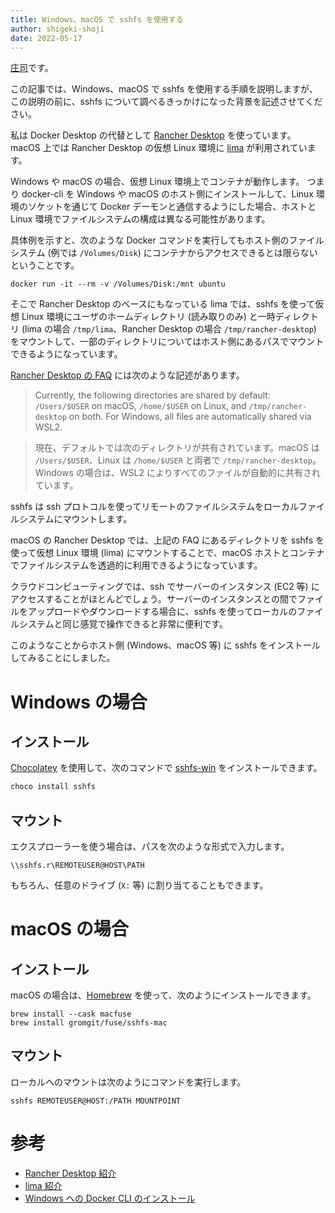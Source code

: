```yaml
---
title: Windows、macOS で sshfs を使用する
author: shigeki-shoji
date: 2022-05-17
---
```


[庄司](https://github.com/edward-mamezou)です。

この記事では、Windows、macOS で sshfs を使用する手順を説明しますが、この説明の前に、sshfs について調べるきっかけになった背景を記述させてください。

私は Docker Desktop の代替として [Rancher Desktop](https://rancherdesktop.io/) を使っています。macOS 上では Rancher Desktop の仮想 Linux 環境に [lima](https://github.com/lima-vm/lima) が利用されています。

Windows や macOS の場合、仮想 Linux 環境上でコンテナが動作します。
つまり docker-cli を Windows や macOS のホスト側にインストールして、Linux 環境のソケットを通じて Docker デーモンと通信するようにした場合、ホストと Linux 環境でファイルシステムの構成は異なる可能性があります。

具体例を示すと、次のような Docker コマンドを実行してもホスト側のファイルシステム (例では `/Volumes/Disk`) にコンテナからアクセスできるとは限らないということです。

```shell
docker run -it --rm -v /Volumes/Disk:/mnt ubuntu
```

そこで Rancher Desktop のベースにもなっている lima では、sshfs を使って仮想 Linux 環境にユーザのホームディレクトリ (読み取りのみ) と一時ディレクトリ (lima の場合 `/tmp/lima`、Rancher Desktop の場合 `/tmp/rancher-desktop`) をマウントして、一部のディレクトリについてはホスト側にあるパスでマウントできるようになっています。

[Rancher Desktop の FAQ](https://docs.rancherdesktop.io/faq/) には次のような記述があります。

>Currently, the following directories are shared by default: `/Users/$USER` on macOS, `/home/$USER` on Linux, and `/tmp/rancher-desktop` on both. For Windows, all files are automatically shared via WSL2.

>現在、デフォルトでは次のディレクトリが共有されています。macOS は `/Users/$USER`、Linux は `/home/$USER` と両者で `/tmp/rancher-desktop`。Windows の場合は、WSL2 によりすべてのファイルが自動的に共有されています。

sshfs は ssh プロトコルを使ってリモートのファイルシステムをローカルファイルシステムにマウントします。

macOS の Rancher Desktop では、上記の FAQ にあるディレクトリを sshfs を使って仮想 Linux 環境 (lima) にマウントすることで、macOS ホストとコンテナでファイルシステムを透過的に利用できるようになっています。 

クラウドコンピューティングでは、ssh でサーバーのインスタンス (EC2 等) にアクセスすることがほとんどでしょう。サーバーのインスタンスとの間でファイルをアップロードやダウンロードする場合に、sshfs を使ってローカルのファイルシステムと同じ感覚で操作できると非常に便利です。

このようなことからホスト側 (Windows、macOS 等) に sshfs をインストールしてみることにしました。

# Windows の場合

## インストール

[Chocolatey](https://chocolatey.org/) を使用して、次のコマンドで [sshfs-win](https://github.com/winfsp/sshfs-win) をインストールできます。

```powershell
choco install sshfs
```

## マウント

エクスプローラーを使う場合は、パスを次のような形式で入力します。

```text
\\sshfs.r\REMOTEUSER@HOST\PATH
```

もちろん、任意のドライブ (`X:` 等) に割り当てることもできます。

# macOS の場合

## インストール

macOS の場合は、[Homebrew](https://brew.sh/) を使って、次のようにインストールできます。

```shell
brew install --cask macfuse
brew install gromgit/fuse/sshfs-mac
```

## マウント

ローカルへのマウントは次のようにコマンドを実行します。

```shell
sshfs REMOTEUSER@HOST:/PATH MOUNTPOINT
```

# 参考

- [Rancher Desktop 紹介](https://developer.mamezou-tech.com/blogs/2022/01/29/rancher-desktop/)
- [lima 紹介](https://developer.mamezou-tech.com/blogs/2022/01/21/lima/)
- [Windows への Docker CLI のインストール](https://developer.mamezou-tech.com/blogs/2021/12/27/install-dockercli-for-windows/)
